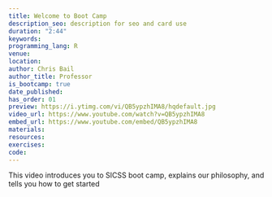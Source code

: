```yaml
---
title: Welcome to Boot Camp
description_seo: description for seo and card use
duration: "2:44"
keywords:
programming_lang: R
venue:
location:
author: Chris Bail
author_title: Professor
is_bootcamp: true
date_published:
has_order: 01
preview: https://i.ytimg.com/vi/QB5ypzhIMA8/hqdefault.jpg
video_url: https://www.youtube.com/watch?v=QB5ypzhIMA8
embed_url: https://www.youtube.com/embed/QB5ypzhIMA8
materials:
resources:
exercises:
code:
---
```


This video introduces you to SICSS boot camp, explains our philosophy, and tells you how to get started
